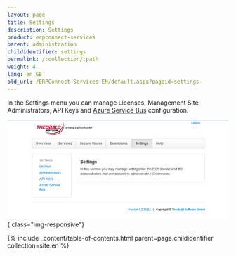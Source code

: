 ```yaml
---
layout: page
title: Settings
description: Settings
product: erpconnect-services
parent: administration
childidentifier: settings
permalink: /:collection/:path
weight: 4
lang: en_GB
old_url: /ERPConnect-Services-EN/default.aspx?pageid=settings
---
```


In the Settings menu you can manage Licenses, Management Site Administrators, API Keys and [Azure Service Bus]() configuration.

![ecscore-managementsite19](/img/content/ecscore-managementsite19.jpg.png){:class="img-responsive"}

{% include _content/table-of-contents.html parent=page.childidentifier collection=site.en %}

